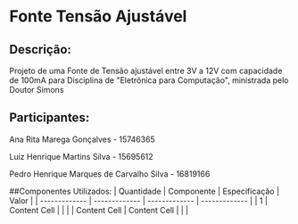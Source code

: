 # Fonte Tensão Ajustável
## Descrição:
Projeto de uma Fonte de Tensão ajustável entre 3V a 12V com capacidade de 100mA para Disciplina de "Eletrônica para Computação", ministrada pelo Doutor Simons
## Participantes:
Ana Rita Marega Gonçalves - 15746365

Luiz Henrique Martins Silva - 15695612

Pedro Henrique Marques de Carvalho Silva - 16819166

##Componentes Utilizados:
| Quantidade  | Componente | Especificação | Valor |
| ------------- | ------------- | ------------- | ------------- |
| 1  | Content Cell  |               |               |
| Content Cell  | Content Cell  |               |               |




